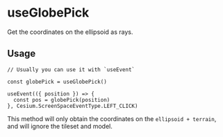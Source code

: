 # useGlobePick

Get the coordinates on the ellipsoid as rays.

## Usage

```js{3}
// Usually you can use it with `useEvent`

const globePick = useGlobePick()

useEvent(({ position }) => {
  const pos = globePick(position)
}, Cesium.ScreenSpaceEventType.LEFT_CLICK)
```

This method will only obtain the coordinates on the `ellipsoid + terrain`, and will ignore the tileset and model.

